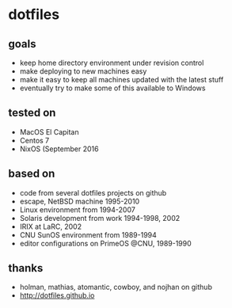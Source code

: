# dotfiles

## goals

- keep home directory environment under revision control
- make deploying to new machines easy
- make it easy to keep all machines updated with the
  latest stuff
- eventually try to make some of this available to Windows

## tested on

- MacOS El Capitan
- Centos 7
- NixOS (September 2016

## based on

- code from several dotfiles projects on github
- escape, NetBSD machine 1995-2010
- Linux environment from 1994-2007
- Solaris development from work 1994-1998, 2002
- IRIX at LaRC, 2002
- CNU SunOS environment from 1989-1994
- editor configurations on PrimeOS @CNU, 1989-1990

## thanks

* holman, mathias, atomantic, cowboy, and nojhan on github
* http://dotfiles.github.io
